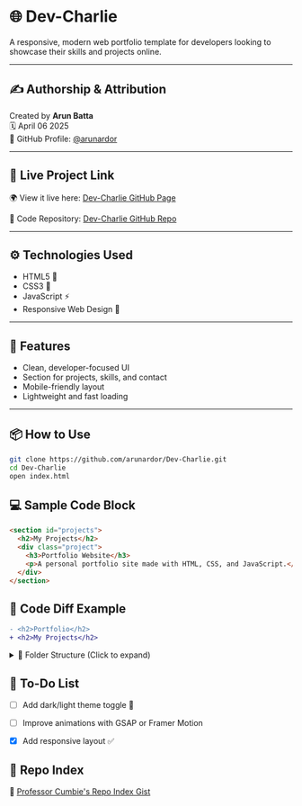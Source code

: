 # 🌐 Dev-Charlie

A responsive, modern web portfolio template for developers looking to showcase their skills and projects online.

---

## ✍️ Authorship & Attribution

Created by **Arun Batta**  
🗓️ April 06 2025  
🔗 GitHub Profile: [@arunardor](https://github.com/arunardor)

---

## 🔗 Live Project Link

🌍 View it live here: [Dev-Charlie GitHub Page](https://arunardor.github.io/Dev-Charlie/)

📁 Code Repository: [Dev-Charlie GitHub Repo](https://github.com/arunardor/Dev-Charlie)

---

## ⚙️ Technologies Used

- HTML5 🧱  
- CSS3 🎨  
- JavaScript ⚡  
- Responsive Web Design 📱

---

## 🚀 Features

- Clean, developer-focused UI
- Section for projects, skills, and contact
- Mobile-friendly layout
- Lightweight and fast loading

---

## 📦 How to Use

```bash
git clone https://github.com/arunardor/Dev-Charlie.git
cd Dev-Charlie
open index.html
``` 

## 💻 Sample Code Block

```html
<section id="projects">
  <h2>My Projects</h2>
  <div class="project">
    <h3>Portfolio Website</h3>
    <p>A personal portfolio site made with HTML, CSS, and JavaScript.</p>
  </div>
</section>
```

## 🔁 Code Diff Example

```diff
- <h2>Portfolio</h2>
+ <h2>My Projects</h2>
```

<details>
  <summary>📁 Folder Structure (Click to expand)</summary>
  Dev-Charlie/ ├── index.html ├── style.css ├── script.js └── assets/ └── images/
</details>

## 📝 To-Do List

- [ ] Add dark/light theme toggle 🌙  
- [ ] Improve animations with GSAP or Framer Motion  
- [x] Add responsive layout ✅


## 🔗 Repo Index

📘 [Professor Cumbie's Repo Index Gist](https://gist.github.com/barrycumbie/d9de8b5d1dffd3ccc9fbcedbe60ca3a1)



